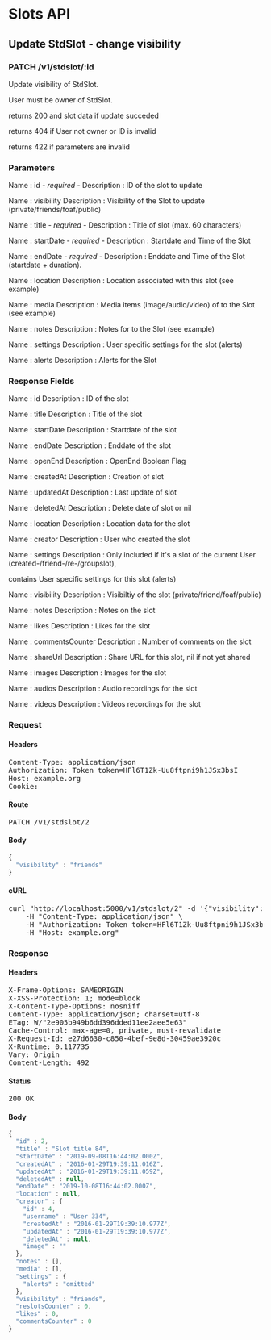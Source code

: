 # Slots API

## Update StdSlot - change visibility

### PATCH /v1/stdslot/:id

Update visibility of StdSlot.

User must be owner of StdSlot.

returns 200 and slot data if update succeded 

returns 404 if User not owner or ID is invalid

returns 422 if parameters are invalid

### Parameters

Name : id *- required -*
Description : ID of the slot to update

Name : visibility
Description : Visibility of the Slot to update (private/friends/foaf/public)

Name : title *- required -*
Description : Title of slot (max. 60 characters)

Name : startDate *- required -*
Description : Startdate and Time of the Slot

Name : endDate *- required -*
Description : Enddate and Time of the Slot (startdate + duration).

Name : location
Description : Location associated with this slot (see example)

Name : media
Description : Media items (image/audio/video) of to the Slot (see example)

Name : notes
Description : Notes for to the Slot (see example)

Name : settings
Description : User specific settings for the slot (alerts)

Name : alerts
Description : Alerts for the Slot


### Response Fields

Name : id
Description : ID of the slot

Name : title
Description : Title of the slot

Name : startDate
Description : Startdate of the slot

Name : endDate
Description : Enddate of the slot

Name : openEnd
Description : OpenEnd Boolean Flag

Name : createdAt
Description : Creation of slot

Name : updatedAt
Description : Last update of slot

Name : deletedAt
Description : Delete date of slot or nil

Name : location
Description : Location data for the slot

Name : creator
Description : User who created the slot

Name : settings
Description : Only included if it&#39;s a slot of the current User (created-/friend-/re-/groupslot),

contains User specific settings for this slot (alerts)

Name : visibility
Description : Visibiltiy of the slot (private/friend/foaf/public)

Name : notes
Description : Notes on the slot

Name : likes
Description : Likes for the slot

Name : commentsCounter
Description : Number of comments on the slot

Name : shareUrl
Description : Share URL for this slot, nil if not yet shared

Name : images
Description : Images for the slot

Name : audios
Description : Audio recordings for the slot

Name : videos
Description : Videos recordings for the slot

### Request

#### Headers

<pre>Content-Type: application/json
Authorization: Token token=HFl6T1Zk-Uu8ftpni9h1JSx3bsI
Host: example.org
Cookie: </pre>

#### Route

<pre>PATCH /v1/stdslot/2</pre>

#### Body
```javascript
{
  "visibility" : "friends"
}
```


#### cURL

<pre class="request">curl &quot;http://localhost:5000/v1/stdslot/2&quot; -d &#39;{&quot;visibility&quot;:&quot;friends&quot;}&#39; -X PATCH \
	-H &quot;Content-Type: application/json&quot; \
	-H &quot;Authorization: Token token=HFl6T1Zk-Uu8ftpni9h1JSx3bsI&quot; \
	-H &quot;Host: example.org&quot;</pre>

### Response

#### Headers

<pre>X-Frame-Options: SAMEORIGIN
X-XSS-Protection: 1; mode=block
X-Content-Type-Options: nosniff
Content-Type: application/json; charset=utf-8
ETag: W/&quot;2e905b949b6dd396dded11ee2aee5e63&quot;
Cache-Control: max-age=0, private, must-revalidate
X-Request-Id: e27d6630-c850-4bef-9e8d-30459ae3920c
X-Runtime: 0.117735
Vary: Origin
Content-Length: 492</pre>

#### Status

<pre>200 OK</pre>

#### Body

```javascript
{
  "id" : 2,
  "title" : "Slot title 84",
  "startDate" : "2019-09-08T16:44:02.000Z",
  "createdAt" : "2016-01-29T19:39:11.016Z",
  "updatedAt" : "2016-01-29T19:39:11.059Z",
  "deletedAt" : null,
  "endDate" : "2019-10-08T16:44:02.000Z",
  "location" : null,
  "creator" : {
    "id" : 4,
    "username" : "User 334",
    "createdAt" : "2016-01-29T19:39:10.977Z",
    "updatedAt" : "2016-01-29T19:39:10.977Z",
    "deletedAt" : null,
    "image" : ""
  },
  "notes" : [],
  "media" : [],
  "settings" : {
    "alerts" : "omitted"
  },
  "visibility" : "friends",
  "reslotsCounter" : 0,
  "likes" : 0,
  "commentsCounter" : 0
}
```
